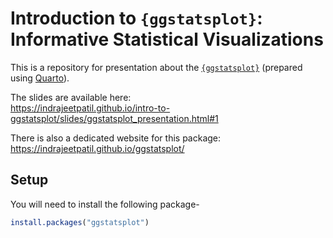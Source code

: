 # Introduction to `{ggstatsplot}`: Informative Statistical Visualizations

This is a repository for presentation about the [`{ggstatsplot}`](https://indrajeetpatil.github.io/ggstatsplot/) (prepared using [Quarto](https://quarto.org/)).

The slides are available here:<br>
<https://indrajeetpatil.github.io/intro-to-ggstatsplot/slides/ggstatsplot_presentation.html#1>

There is also a dedicated website for this package:<br>
<https://indrajeetpatil.github.io/ggstatsplot/>

## Setup

You will need to install the following package-

```r
install.packages("ggstatsplot")
```

<div class="versions" style="visibility:hidden">

## Versions

These slides are from presentations given at various events:

  - **Abuja R User Group**, online talk, February, 26, 2022.

  - **Social Psychology online colloquium series**, Tilburg University,
    Netherlands, March, 19, 2021.

  - **Department of Decision Neuroscience and Nutrition**, German Institute of
    Human Nutrition Potsdam-Rehbruecke, online talk, March, 2, 2021.

  - **Oslo useR! Group**, online talk, February, 18, 2021.

  - **R-Ladies Tunis**, online talk, December, 15, 2020.

  - **Methods Talk series** (Psychology Department, New York University), NYC,
    NY, March, 28, 2019.

  - **Greater Boston useR Group meeting**, Boston, MA, March, 26, 2019.

  - **Harvard Psych Method Dinners**, William James Hall, Harvard University,
    Cambridge, MA, USA, February 5, 2019.

</div>
